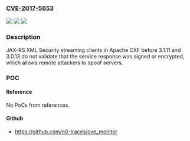 ### [CVE-2017-5653](https://cve.mitre.org/cgi-bin/cvename.cgi?name=CVE-2017-5653)
![](https://img.shields.io/static/v1?label=Product&message=Apache%20CXF&color=blue)
![](https://img.shields.io/static/v1?label=Version&message=n%2Fa&color=blue)
![](https://img.shields.io/static/v1?label=Vulnerability&message=XML%20Security%20streaming%20clients%20do%20not%20validate%20that%20the%20service%20response%20was%20secured.&color=brighgreen)

### Description

JAX-RS XML Security streaming clients in Apache CXF before 3.1.11 and 3.0.13 do not validate that the service response was signed or encrypted, which allows remote attackers to spoof servers.

### POC

#### Reference
No PoCs from references.

#### Github
- https://github.com/n0-traces/cve_monitor


